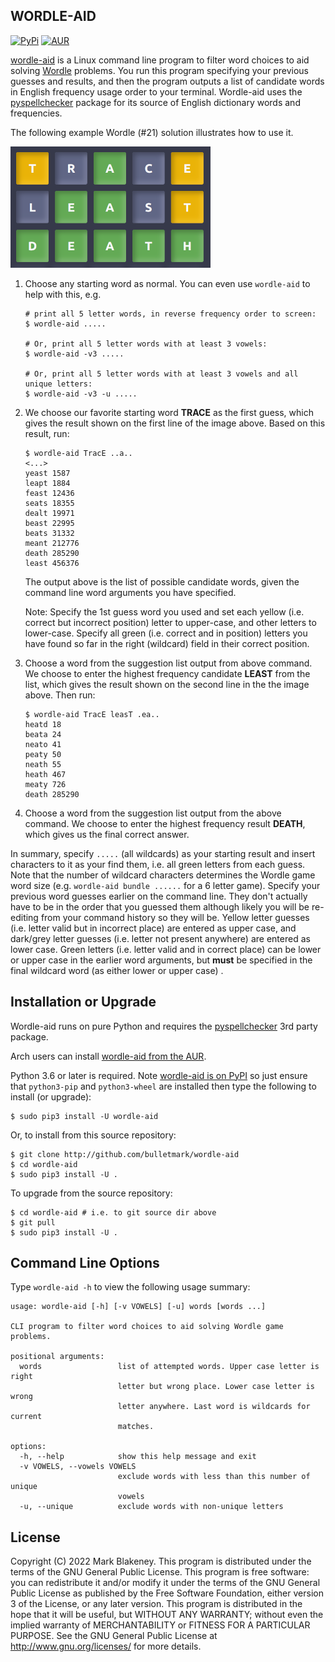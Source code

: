 ## WORDLE-AID
[![PyPi](https://img.shields.io/pypi/v/wordle-aid)](https://pypi.org/project/wordle-aid/)
[![AUR](https://img.shields.io/aur/version/wordle-aid)](https://aur.archlinux.org/packages/wordle-aid/)

[wordle-aid](http://github.com/bulletmark/wordle-aid) is a Linux command
line program to filter word choices to aid solving
[Wordle](https://www.powerlanguage.co.uk/wordle/) problems. You run this
program specifying your previous guesses and results, and then the
program outputs a list of candidate words in English frequency usage
order to your terminal. Wordle-aid uses the
[pyspellchecker](https://pyspellchecker.readthedocs.io/en/latest/#)
package for its source of English dictionary words and frequencies.

The following example Wordle (#21) solution illustrates how to use it.

![wordle solution](https://github.com/bulletmark/wordle-aid/raw/main/wordle-example.png)

1. Choose any starting word as normal. You can even use `wordle-aid` to
   help with this, e.g.

    ```
    # print all 5 letter words, in reverse frequency order to screen:
    $ wordle-aid .....

    # Or, print all 5 letter words with at least 3 vowels:
    $ wordle-aid -v3 .....

    # Or, print all 5 letter words with at least 3 vowels and all unique letters:
    $ wordle-aid -v3 -u .....
    ```

2. We choose our favorite starting word **TRACE** as the first guess,
   which gives the result shown on the first line of the image above.
   Based on this result, run:

    ```
    $ wordle-aid TracE ..a..
    <...>
    yeast 1587
    leapt 1884
    feast 12436
    seats 18355
    dealt 19971
    beast 22995
    beats 31332
    meant 212776
    death 285290
    least 456376
    ```

   The output above is the list of possible candidate words, given the
   command line word arguments you have specified.

   Note: Specify the 1st guess word you used and set each yellow (i.e.
   correct but incorrect position) letter to upper-case, and other
   letters to lower-case. Specify all green (i.e. correct and in
   position) letters you have found so far in the right (wildcard) field
   in their correct position.

3. Choose a word from the suggestion list output from above command. We
   choose to enter the highest frequency candidate **LEAST** from the
   list, which gives the result shown on the second line in the the
   image above. Then run:

    ```
    $ wordle-aid TracE leasT .ea..
    heatd 18
    beata 24
    neato 41
    peaty 50
    neath 55
    heath 467
    meaty 726
    death 285290
    ```

4. Choose a word from the suggestion list output from the above command.
   We choose to enter the highest frequency result **DEATH**, which
   gives us the final correct answer.

In summary, specify `.....` (all wildcards) as your starting result and
insert characters to it as your find them, i.e. all green letters from
each guess. Note that the number of wildcard characters determines the
Wordle game word size (e.g. `wordle-aid bundle ......` for a 6 letter
game). Specify your previous word guesses earlier on the command line.
They don't actually have to be in the order that you guessed them
although likely you will be re-editing from your command history so they
will be. Yellow letter guesses (i.e. letter valid but in incorrect
place) are entered as upper case, and dark/grey letter guesses (i.e.
letter not present anywhere) are entered as lower case. Green letters
(i.e. letter valid and in correct place) can be lower or upper case in
the earlier word arguments, but **must** be specified in the final
wildcard word (as either lower or upper case) .

## Installation or Upgrade

Wordle-aid runs on pure Python and requires the
[pyspellchecker](https://pyspellchecker.readthedocs.io/en/latest/#) 3rd
party package.

Arch users can install [wordle-aid from the
AUR](https://aur.archlinux.org/packages/wordle-aid/).

Python 3.6 or later is required. Note [wordle-aid is on
PyPI](https://pypi.org/project/wordle-aid/) so just ensure that
`python3-pip` and `python3-wheel` are installed then type the following
to install (or upgrade):

```
$ sudo pip3 install -U wordle-aid
```

Or, to install from this source repository:

```
$ git clone http://github.com/bulletmark/wordle-aid
$ cd wordle-aid
$ sudo pip3 install -U .
```

To upgrade from the source repository:

```
$ cd wordle-aid # i.e. to git source dir above
$ git pull
$ sudo pip3 install -U .
```

## Command Line Options

Type `wordle-aid -h` to view the following usage summary:

```
usage: wordle-aid [-h] [-v VOWELS] [-u] words [words ...]

CLI program to filter word choices to aid solving Wordle game problems.

positional arguments:
  words                 list of attempted words. Upper case letter is right
                        letter but wrong place. Lower case letter is wrong
                        letter anywhere. Last word is wildcards for current
                        matches.

options:
  -h, --help            show this help message and exit
  -v VOWELS, --vowels VOWELS
                        exclude words with less than this number of unique
                        vowels
  -u, --unique          exclude words with non-unique letters
```

## License

Copyright (C) 2022 Mark Blakeney. This program is distributed under the
terms of the GNU General Public License.
This program is free software: you can redistribute it and/or modify it
under the terms of the GNU General Public License as published by the
Free Software Foundation, either version 3 of the License, or any later
version.
This program is distributed in the hope that it will be useful, but
WITHOUT ANY WARRANTY; without even the implied warranty of
MERCHANTABILITY or FITNESS FOR A PARTICULAR PURPOSE. See the GNU General
Public License at <http://www.gnu.org/licenses/> for more details.

<!-- vim: se ai syn=markdown: -->
